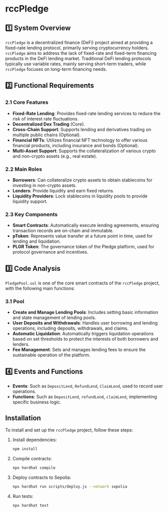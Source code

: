 # rccPledge

## 1️⃣ System Overview
`rccPledge` is a decentralized finance (DeFi) project aimed at providing a fixed-rate lending protocol, primarily serving cryptocurrency holders. `rccPledge` aims to address the lack of fixed-rate and fixed-term financing products in the DeFi lending market. Traditional DeFi lending protocols typically use variable rates, mainly serving short-term traders, while `rccPledge` focuses on long-term financing needs.

## 2️⃣ Functional Requirements
### 2.1 Core Features
- **Fixed-Rate Lending**: Provides fixed-rate lending services to reduce the risk of interest rate fluctuations.
- **Decentralized Dex Trading** (Core).
- **Cross-Chain Support**: Supports lending and derivatives trading on multiple public chains (Optional).
- **Financial NFTs**: Utilizes financial NFT technology to offer various financial products, including insurance and bonds (Optional).
- **Multi-Asset Support**: Supports the collateralization of various crypto and non-crypto assets (e.g., real estate).

### 2.2 Main Roles
- **Borrowers**: Can collateralize crypto assets to obtain stablecoins for investing in non-crypto assets.
- **Lenders**: Provide liquidity and earn fixed returns.
- **Liquidity Providers**: Lock stablecoins in liquidity pools to provide liquidity support.

### 2.3 Key Components
- **Smart Contracts**: Automatically execute lending agreements, ensuring transaction records are on-chain and immutable.
- **pToken**: Represents value transfer at a future point in time, used for lending and liquidation.
- **PLGR Token**: The governance token of the Pledge platform, used for protocol governance and incentives.

## 3️⃣ Code Analysis
`PledgePool.sol` is one of the core smart contracts of the `rccPledge` project, with the following main functions:
### 3.1 Pool
- **Create and Manage Lending Pools**: Includes setting basic information and state management of lending pools.
- **User Deposits and Withdrawals**: Handles user borrowing and lending operations, including deposits, withdrawals, and claims.
- **Automatic Liquidation**: Automatically triggers liquidation operations based on set thresholds to protect the interests of both borrowers and lenders.
- **Fee Management**: Sets and manages lending fees to ensure the sustainable operation of the platform.

## 4️⃣ Events and Functions
- **Events**: Such as `DepositLend`, `RefundLend`, `ClaimLend`, used to record user operations.
- **Functions**: Such as `DepositLend`, `refundLend`, `claimLend`, implementing specific business logic.

## Installation
To install and set up the `rccPledge` project, follow these steps:

1. Install dependencies:
   ```bash
   npm install
   ```

2. Compile contracts:
   ```bash
   npx hardhat compile
   ```

3. Deploy contracts to Sepolia:
   ```bash
   npx hardhat run scripts/deploy.js --network sepolia
   ```

4. Run tests:
   ```bash
   npx hardhat test
   ```